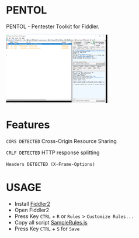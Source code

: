 # PENTOL
PENTOL - Pentester Toolkit for Fiddler. 

<img src="PENTOL.PNG" width="55%"></img>

# Features
``CORS DETECTED`` Cross-Origin Resource Sharing

``CRLF DETECTED`` HTTP response splitting 

``Headers DETECTED (X-Frame-Options)`` 

# USAGE

- Install [Fiddler2](https://www.telerik.com/download/fiddler/fiddler2)
- Open Fiddler2
- Press Key `CTRL` + `R`  or `Rules` > `Customize Rules...`
- Copy all script [SampleRules.js](https://raw.githubusercontent.com/radenvodka/PENTOL/master/SampleRules.js) 
- Press Key `CTRL` + `S`  for `Save`
